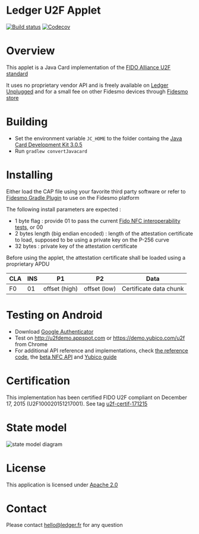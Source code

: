 Ledger U2F Applet
=================

[![Build status](https://travis-ci.org/LedgerHQ/ledger-u2f-javacard.svg?branch=master)](https://travis-ci.org/LedgerHQ/ledger-u2f-javacard) [![Codecov](https://img.shields.io/codecov/c/github/ledgerhq/ledger-u2f-javacard.svg)](https://codecov.io/gh/ledgerhq/ledger-u2f-javacard)

# Overview

This applet is a Java Card implementation of the [FIDO Alliance U2F standard](https://fidoalliance.org/)

It uses no proprietary vendor API and is freely available on [Ledger Unplugged](https://www.ledgerwallet.com/products/6-ledger-unplugged) and for a small fee on other Fidesmo devices through [Fidesmo store](http://www.fidesmo.com/apps/4f97a2e9)

# Building 

  - Set the environment variable `JC_HOME` to the folder containg the [Java Card Development Kit 3.0.5](http://www.oracle.com/technetwork/java/embedded/javacard/downloads/index.html)
  - Run `gradlew convertJavacard`

# Installing 

Either load the CAP file using your favorite third party software or refer to [Fidesmo Gradle Plugin](https://github.com/fidesmo/gradle-javacard) to use on the Fidesmo platform

 
The following install parameters are expected : 

  - 1 byte flag : provide 01 to pass the current [Fido NFC interoperability tests](https://github.com/google/u2f-ref-code/tree/master/u2f-tests), or 00 
  - 2 bytes length (big endian encoded) : length of the attestation certificate to load, supposed to be using a private key on the P-256 curve 
  - 32 bytes : private key of the attestation certificate 

Before using the applet, the attestation certificate shall be loaded using a proprietary APDU 

| CLA | INS | P1            | P2           | Data                    |
| --- | --- | ------------- | ------------ | ----------------------- |
| F0  | 01  | offset (high) | offset (low) | Certificate data chunk  | 

# Testing on Android 

  - Download [Google Authenticator](https://play.google.com/store/apps/details?id=com.google.android.apps.authenticator2)
  - Test on http://u2fdemo.appspot.com or https://demo.yubico.com/u2f from Chrome
  - For additional API reference and implementations, check [the reference code](https://github.com/google/u2f-ref-code), the [beta NFC API](https://github.com/google/u2f-ref-code/blob/no-extension/u2f-gae-demo/war/js/u2f-api.js) and [Yubico guide](https://www.yubico.com/applications/fido/) 

# Certification

This implementation has been certified FIDO U2F compliant on December 17, 2015 (U2F100020151217001). See tag [u2f-certif-171215](https://github.com/LedgerHQ/ledger-u2f-javacard/tree/u2f-certif-171215)
  
# State model

![state model diagram](state-model.png)

# License

This application is licensed under [Apache 2.0](http://www.apache.org/licenses/LICENSE-2.0)

# Contact

Please contact hello@ledger.fr for any question

